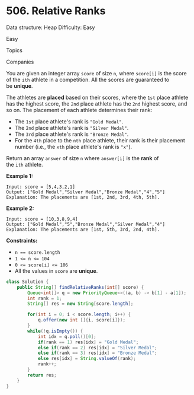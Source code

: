 # 506. Relative Ranks

Data structure: Heap
Difficulty: Easy

Easy

Topics

Companies

You are given an integer array `score` of size `n`, where `score[i]` is the score of the `ith` athlete in a competition. All the scores are guaranteed to be **unique**.

The athletes are **placed** based on their scores, where the `1st` place athlete has the highest score, the `2nd` place athlete has the `2nd` highest score, and so on. The placement of each athlete determines their rank:

- The `1st` place athlete's rank is `"Gold Medal"`.
- The `2nd` place athlete's rank is `"Silver Medal"`.
- The `3rd` place athlete's rank is `"Bronze Medal"`.
- For the `4th` place to the `nth` place athlete, their rank is their placement number (i.e., the `xth` place athlete's rank is `"x"`).

Return an array `answer` of size `n` where `answer[i]` is the **rank** of the `ith` athlete.

**Example 1:**

```
Input: score = [5,4,3,2,1]
Output: ["Gold Medal","Silver Medal","Bronze Medal","4","5"]
Explanation: The placements are [1st, 2nd, 3rd, 4th, 5th].
```

**Example 2:**

```
Input: score = [10,3,8,9,4]
Output: ["Gold Medal","5","Bronze Medal","Silver Medal","4"]
Explanation: The placements are [1st, 5th, 3rd, 2nd, 4th].

```

**Constraints:**

- `n == score.length`
- `1 <= n <= 104`
- `0 <= score[i] <= 106`
- All the values in `score` are **unique**.

```java
class Solution {
    public String[] findRelativeRanks(int[] score) {
        Queue<int[]> q = new PriorityQueue<>((a, b) -> b[1] - a[1]);
        int rank = 1;
        String[] res = new String[score.length];

        for(int i = 0; i < score.length; i++) {
            q.offer(new int []{i, score[i]});
        }
        while(!q.isEmpty()) {
            int idx = q.poll()[0];
            if(rank == 1) res[idx] = "Gold Medal";
            else if(rank == 2) res[idx] = "Silver Medal";
            else if(rank == 3) res[idx] = "Bronze Medal";
            else res[idx] = String.valueOf(rank);
            rank++;
        }
        return res;
    }
}
```